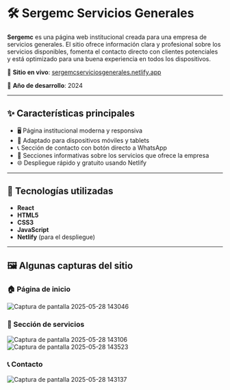 # 🛠️ Sergemc Servicios Generales

**Sergemc** es una página web institucional creada para una empresa de servicios generales. El sitio ofrece información clara y profesional sobre los servicios disponibles, fomenta el contacto directo con clientes potenciales y está optimizado para una buena experiencia en todos los dispositivos.

🔗 **Sitio en vivo**: [sergemcserviciosgenerales.netlify.app](https://sergemcserviciosgenerales.netlify.app/)

📅 **Año de desarrollo**: 2024

---

## ✨ Características principales

- 🖥️ Página institucional moderna y responsiva
- 📱 Adaptado para dispositivos móviles y tablets
- 📞 Sección de contacto con botón directo a WhatsApp
- 💼 Secciones informativas sobre los servicios que ofrece la empresa
- 🌐 Despliegue rápido y gratuito usando Netlify

---

## 🧪 Tecnologías utilizadas

- **React**
- **HTML5**
- **CSS3**
- **JavaScript**
- **Netlify** (para el despliegue)

---

## 🖼 Algunas capturas del sitio

### 🏠 Página de inicio
![Captura de pantalla 2025-05-28 143046](https://github.com/user-attachments/assets/7f180a20-d00d-49dc-a4b5-2d2f76fd558e)

### 💼 Sección de servicios
![Captura de pantalla 2025-05-28 143106](https://github.com/user-attachments/assets/fc4e564a-9a0c-416c-80d1-4b73a1264f49)
![Captura de pantalla 2025-05-28 143523](https://github.com/user-attachments/assets/50bee12e-2cfc-4910-bec9-899bda456da9)

### 📞 Contacto
![Captura de pantalla 2025-05-28 143137](https://github.com/user-attachments/assets/703ce628-fe0c-4036-9a38-bfcf80017404)



